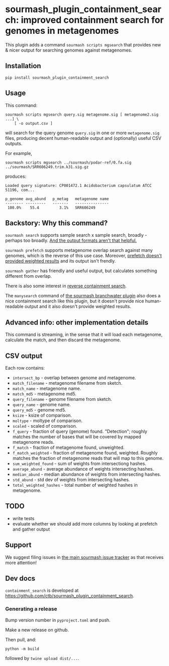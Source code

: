# sourmash_plugin_containment_search: improved containment search for genomes in metagenomes

This plugin adds a command `sourmash scripts mgsearch` that provides
new & nicer output for searching genomes against metagenomes.

## Installation

```
pip install sourmash_plugin_containment_search
```

## Usage

This command:
```
sourmash scripts mgsearch query.sig metagenome.sig [ metagenome2.sig ...] \
    [ -o output.csv ]
```
will search for the query genome `query.sig` in one or more
`metagenome.sig` files, producing decent human-readable output and
(optionally) useful CSV outputs.

For example,
```
sourmash scripts mgsearch ../sourmash/podar-ref/0.fa.sig ../sourmash/SRR606249.trim.k31.sig.gz
```

produces:
```
Loaded query signature: CP001472.1 Acidobacterium capsulatum ATCC 51196, com...

p_genome avg_abund   p_metag   metagenome name
-------- ---------   -------   ---------------
 100.0%    55.4         3.1%   SRR606249
```

## Backstory: Why this command?

`sourmash search` supports sample search x sample search, broadly -
perhaps too
broadly. [And the output formats aren't that helpful.](https://github.com/sourmash-bio/sourmash/issues/2002)

`sourmash prefetch` supports metagenome overlap search against many genomes,
which is the reverse of this use case. Moreover, [prefetch doesn't provided weighted results](https://github.com/sourmash-bio/sourmash/issues/1828) and its output isn't frendly.

`sourmash gather` has friendly and useful output, but calculates something
different from overlap.

There is also some interest in [reverse containment search](https://github.com/sourmash-bio/sourmash/issues/1198).

The `manysearch` command of
[the sourmash branchwater plugin](https://github.com/sourmash-bio/sourmash_plugin_branchwater/blob/main/doc/README.md#running-manysearch)
also does a nice containment search like this plugin, but it doesn't
provide nice human-readable output and it also doesn't provide
weighted results.

## Advanced info: other implementation details

This command is streaming, in the sense that it will load each metagenome,
calculate the match, and then discard the metagenome.

## CSV output

Each row contains:

* `intersect_bp` - overlap between genome and metagenome.
* `match_filename` - metagenome filename from sketch.
* `match_name` - metagenome name.
* `match_md5` - metagenome md5.
* `query_filename` - genome filename from sketch.
* `query_name` - genome name.
* `query_md5` - genome md5.
* `ksize` - ksize of comparison.
* `moltype` - moltype of comparison.
* `scaled` - scaled of comparison.
* `f_query` - fraction of query (genome) found. "Detection"; roughly matches the number of bases that will be covered by mapped metagenome reads.
* `f_match` - fraction of metagenome found, unweighted.
* `f_match_weighted` - fraction of metagenome found, weighted. Roughly matches the fraction of metagenome reads that will map to this genome.
* `sum_weighted_found` - sum of weights from intersectiong hashes.
* `average_abund` - average abundance of weights intersecting hashes.
* `median_abund` - median abundance of weights from intersecting hashes.
* `std_abund` - std dev of weights from intersecting hashes.
* `total_weighted_hashes` - total number of weighted hashes in metagenome.

## TODO

* write tests
* evaluate whether we should add more columns by looking at prefetch and gather output

## Support

We suggest filing issues in [the main sourmash issue tracker](https://github.com/dib-lab/sourmash/issues) as that receives more attention!

## Dev docs

`containment_search` is developed at https://github.com/ctb/sourmash_plugin_containment_search.

### Generating a release

Bump version number in `pyproject.toml` and push.

Make a new release on github.

Then pull, and:

```
python -m build
```

followed by `twine upload dist/...`.
